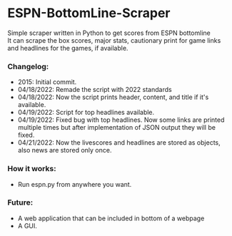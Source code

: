 # ESPN-BottomLine-Scraper
Simple scraper written in Python to get scores from ESPN bottomline<br>
It can scrape the box scores, major stats, cautionary print for game links and headlines for the games, if available.</br>

<h3>Changelog:</h3>
<ul>
  <li>2015: Initial commit.</li>
  <li>04/18/2022: Remade the script with 2022 standards</li>
  <li>04/18/2022: Now the script prints header, content, and title if it's available.</li>
  <li>04/19/2022: Script for top headlines available.</li>
  <li>04/19/2022: Fixed bug with top headlines. Now some links are printed multiple times but after implementation of JSON output they will be fixed.</li>
  <li>04/21/2022: Now the livescores and headlines are stored as objects, also news are stored only once.</li>
</ul>
</ul>

<h3>How it works:</h3>
<ul>
  <li>Run espn.py from anywhere you want.</li>
</ul>

<h3>Future:</h3>
<ul>
  <li>A web application that can be included in bottom of a webpage</li>
  <li>A GUI.</li>
</ul>
